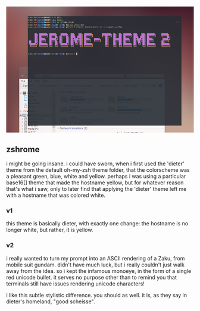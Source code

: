 ![terminal du j'rome](https://raw.githubusercontent.com/jeromescuggs/jerome-theme/master/Clipboard01.png)

## zshrome

i might be going insane. i could have sworn, when i first used the 'dieter' theme from the default oh-my-zsh theme folder, that the colorscheme was a pleasant green,  blue, white and yellow. perhaps i was using a particular base16[] theme that made the hostname yellow, but for whatever reason that's what i saw, only to later find that applying the 'dieter' theme left me with a hostname that was colored white.

### v1 

this theme is basically dieter, with exactly one change: the hostname is no longer white, but rather, it is yellow. 

### v2

i really wanted to turn my prompt into an ASCII rendering of a Zaku, from mobile suit gundam. didn't have much luck, but i really couldn't just walk away from the idea. so i kept the infamous monoeye, in the form of a single red unicode bullet. it serves no purpose other than to remind you that terminals still have issues rendering unicode characters!

i like this subtle stylistic difference. you should as well. it is, as they say in dieter's homeland, "good scheisse". 

